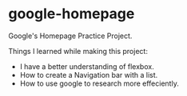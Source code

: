 # google-homepage
Google's Homepage Practice Project.

Things I learned while making this project:

- I have a better understanding of flexbox.
- How to create a Navigation bar with a list.
- How to use google to research more effeciently.

